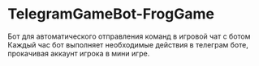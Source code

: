 # TelegramGameBot-FrogGame
Бот для автоматического отправления команд в игровой чат с ботом
Каждый час бот выполняет необходимые действия в телеграм боте, прокачивая аккаунт игрока в мини игре.


